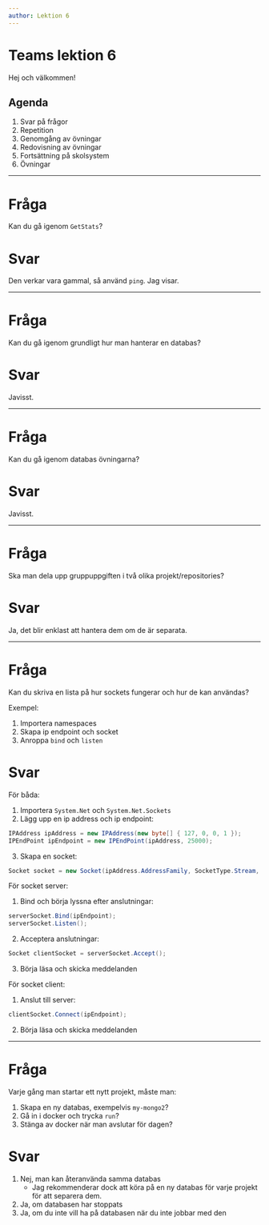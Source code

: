 ```yaml
---
author: Lektion 6
---
```


# Teams lektion 6

Hej och välkommen!

## Agenda

1. Svar på frågor
2. Repetition
3. Genomgång av övningar
4. Redovisning av övningar
5. Fortsättning på skolsystem
6. Övningar

---

# Fråga

Kan du gå igenom `GetStats`?

# Svar

Den verkar vara gammal, så använd `ping`. Jag visar.

---

# Fråga

Kan du gå igenom grundligt hur man hanterar en databas?

# Svar

Javisst.

---

# Fråga

Kan du gå igenom databas övningarna?

# Svar

Javisst.

---

# Fråga

Ska man dela upp gruppuppgiften i två olika projekt/repositories?

# Svar

Ja, det blir enklast att hantera dem om de är separata.

---

# Fråga

Kan du skriva en lista på hur sockets fungerar och hur de kan användas?

Exempel:

1. Importera namespaces
2. Skapa ip endpoint och socket
3. Anroppa `bind` och `listen`

# Svar

För båda:

1. Importera `System.Net` och `System.Net.Sockets`
2. Lägg upp en ip address och ip endpoint:

```c#
IPAddress ipAddress = new IPAddress(new byte[] { 127, 0, 0, 1 });
IPEndPoint ipEndpoint = new IPEndPoint(ipAddress, 25000);
```

3. Skapa en socket:

```c#
Socket socket = new Socket(ipAddress.AddressFamily, SocketType.Stream, ProtocolType.Tcp);
```

För socket server:

1. Bind och börja lyssna efter anslutningar:

```c#
serverSocket.Bind(ipEndpoint);
serverSocket.Listen();
```

2. Acceptera anslutningar:

```c#
Socket clientSocket = serverSocket.Accept();
```

3. Börja läsa och skicka meddelanden

För socket client:

1. Anslut till server:

```c#
clientSocket.Connect(ipEndpoint);
```

2. Börja läsa och skicka meddelanden

---

# Fråga

Varje gång man startar ett nytt projekt, måste man:

1. Skapa en ny databas, exempelvis `my-mongo2`?
2. Gå in i docker och trycka `run`?
3. Stänga av docker när man avslutar för dagen?

# Svar

1. Nej, man kan återanvända samma databas
   - Jag rekommenderar dock att köra på en ny databas för varje projekt för att separera dem.
2. Ja, om databasen har stoppats
3. Ja, om du inte vill ha på databasen när du inte jobbar med den
